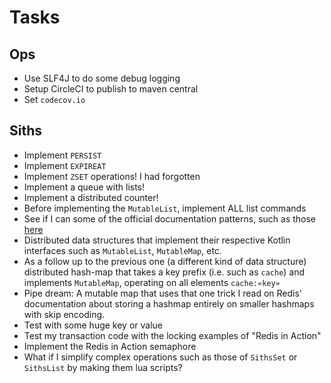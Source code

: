 # Tasks
## Ops
* Use SLF4J to do some debug logging
* Setup CircleCI to publish to maven central 
* Set `codecov.io`

## Siths
* Implement `PERSIST`
* Implement `EXPIREAT`
* Implement `ZSET` operations! I had forgotten
* Implement a queue with lists!
* Implement a distributed counter!
* Before implementing the `MutableList`, implement ALL list commands
* See if I can some of the official documentation patterns, such as those [here](https://redis.io/commands/lmove/)
* Distributed data structures that implement their respective Kotlin interfaces such as `MutableList`, `MutableMap`,  etc.
* As a follow up to the previous one (a different kind of data structure) distributed hash-map that takes a key prefix (i.e. such as `cache`) and implements `MutableMap`, operating on all elements `cache:«key»`
* Pipe dream: A mutable map that uses that one trick I read on Redis' documentation about storing a hashmap entirely on smaller hashmaps with skip encoding.
* Test with some huge key or value
* Test my transaction code with the locking examples of "Redis in Action"
* Implement the Redis in Action semaphore
* What if I simplify complex operations such as those of `SithsSet` or `SithsList` by making them lua scripts?
